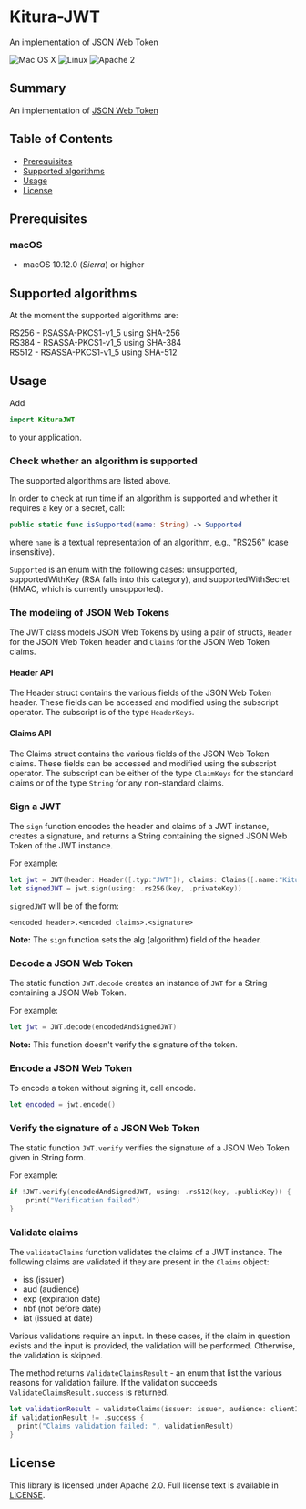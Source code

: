 # Kitura-JWT
An implementation of JSON Web Token

![Mac OS X](https://img.shields.io/badge/os-Mac%20OS%20X-green.svg?style=flat)
![Linux](https://img.shields.io/badge/os-linux-green.svg?style=flat)
![Apache 2](https://img.shields.io/badge/license-Apache2-blue.svg?style=flat)

## Summary
An implementation of [JSON Web Token](https://tools.ietf.org/html/rfc7519)

## Table of Contents
* [Prerequisites](#prerequisites)
* [Supported algorithms](#supported-algorithms)
* [Usage](#usage)
* [License](#license)


## Prerequisites

### macOS

* macOS 10.12.0 (*Sierra*) or higher

## Supported algorithms
At the moment the supported algorithms are:

RS256 - RSASSA-PKCS1-v1_5 using SHA-256                  
RS384 - RSASSA-PKCS1-v1_5 using SHA-384                     
RS512 - RSASSA-PKCS1-v1_5 using SHA-512

## Usage

Add

```swift
import KituraJWT
```
to your application.

### Check whether an algorithm is supported
The supported algorithms are listed above.

In order to check at run time if an algorithm is supported and whether it requires a key or a secret, call:

``` swift
public static func isSupported(name: String) -> Supported
```
where `name` is a textual representation of an algorithm, e.g., "RS256" (case insensitive).

`Supported` is an enum with the following cases: unsupported, supportedWithKey (RSA falls into this category), and supportedWithSecret (HMAC, which is currently unsupported).

### The modeling of JSON Web Tokens

The JWT class models JSON Web Tokens by using a pair of structs, `Header` for the JSON Web Token header and
`Claims` for the JSON Web Token claims.

#### Header API

The Header struct contains the various fields of the JSON Web Token header. These fields can be accessed and modified using the
subscript operator. The subscript is of the type `HeaderKeys`.

#### Claims API

The Claims struct contains the various fields of the JSON Web Token claims. These fields can be accessed and modified using the
subscript operator. The subscript can be either of the type `ClaimKeys` for the standard claims or of the type `String` for any non-standard claims.

### Sign a JWT

The `sign` function encodes the header and claims of a JWT instance, creates a signature, and returns a String containing the signed JSON Web Token of the JWT instance.

For example:

```swift
let jwt = JWT(header: Header([.typ:"JWT"]), claims: Claims([.name:"Kitura"]))
let signedJWT = jwt.sign(using: .rs256(key, .privateKey))
```
`signedJWT` will be of the form:

```
<encoded header>.<encoded claims>.<signature>
```
**Note:** The `sign` function sets the alg (algorithm) field of the header.

### Decode a JSON Web Token

The static function `JWT.decode` creates an instance of `JWT` for a String containing a JSON Web Token.

For example:

``` swift
let jwt = JWT.decode(encodedAndSignedJWT)
```
**Note:** This function doesn't verify the signature of the token.

### Encode a JSON Web Token
To encode a token without signing it, call encode.

``` swift
let encoded = jwt.encode()
```

### Verify the signature of a JSON Web Token

The static function `JWT.verify` verifies the signature of a JSON Web Token given in String form.

For example:

```swift
if !JWT.verify(encodedAndSignedJWT, using: .rs512(key, .publicKey)) {
    print("Verification failed")
}
```

### Validate claims

The `validateClaims` function validates the claims of a JWT instance.
The following claims are validated if they are present in the `Claims` object:
  - iss (issuer)
  - aud (audience)
  - exp (expiration date)
  - nbf (not before date)
  - iat (issued at date)

Various validations require an input. In these cases, if the claim in question exists and the input
is provided, the validation will be performed. Otherwise, the validation is skipped.

The method returns `ValidateClaimsResult` - an enum that list the various reasons for validation failure.
If the validation succeeds `ValidateClaimsResult.success` is returned.

```swift
let validationResult = validateClaims(issuer: issuer, audience: clientID)
if validationResult != .success {
  print("Claims validation failed: ", validationResult)
}
```


## License
This library is licensed under Apache 2.0. Full license text is available in [LICENSE](LICENSE.txt).

